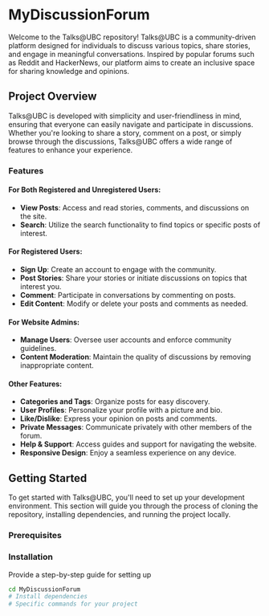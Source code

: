 # MyDiscussionForum

Welcome to the Talks@UBC repository! Talks@UBC is a community-driven platform designed for individuals to discuss various topics, share stories, and engage in meaningful conversations. Inspired by popular forums such as Reddit and HackerNews, our platform aims to create an inclusive space for sharing knowledge and opinions.

## Project Overview

Talks@UBC is developed with simplicity and user-friendliness in mind, ensuring that everyone can easily navigate and participate in discussions. Whether you're looking to share a story, comment on a post, or simply browse through the discussions, Talks@UBC offers a wide range of features to enhance your experience.

### Features

#### For Both Registered and Unregistered Users:
- **View Posts**: Access and read stories, comments, and discussions on the site.
- **Search**: Utilize the search functionality to find topics or specific posts of interest.

#### For Registered Users:
- **Sign Up**: Create an account to engage with the community.
- **Post Stories**: Share your stories or initiate discussions on topics that interest you.
- **Comment**: Participate in conversations by commenting on posts.
- **Edit Content**: Modify or delete your posts and comments as needed.

#### For Website Admins:
- **Manage Users**: Oversee user accounts and enforce community guidelines.
- **Content Moderation**: Maintain the quality of discussions by removing inappropriate content.

#### Other Features:
- **Categories and Tags**: Organize posts for easy discovery.
- **User Profiles**: Personalize your profile with a picture and bio.
- **Like/Dislike**: Express your opinion on posts and comments.
- **Private Messages**: Communicate privately with other members of the forum.
- **Help & Support**: Access guides and support for navigating the website.
- **Responsive Design**: Enjoy a seamless experience on any device.

## Getting Started

To get started with Talks@UBC, you'll need to set up your development environment. This section will guide you through the process of cloning the repository, installing dependencies, and running the project locally.

### Prerequisites


### Installation

Provide a step-by-step guide for setting up

```bash
cd MyDiscussionForum
# Install dependencies
# Specific commands for your project

